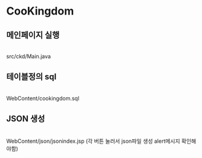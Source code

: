 # CooKingdom
<h2>메인페이지 실행</h2><br>
  src/ckd/Main.java <br>
  <h2>테이블정의 sql</h2><br>
  WebContent/cookingdom.sql<br>
<h2>JSON 생성</h2><br>
  WebContent/json/jsonindex.jsp  (각 버튼 눌러서 json파일 생성 alert메시지 확인해야함)
